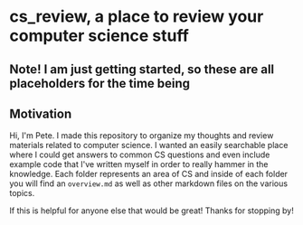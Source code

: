 # cs_review, a place to review your computer science stuff

## Note! I am just getting started, so these are all placeholders for the time being

## Motivation

Hi, I'm Pete. I made this repository to organize my thoughts and review materials related to computer science. I wanted an easily searchable place where I could get answers to common CS questions and even include example code that I've written myself in order to really hammer in the knowledge. Each folder represents an area of CS and inside of each folder you will find an `overview.md` as well as other markdown files on the various topics.

If this is helpful for anyone else that would be great! Thanks for stopping by!
